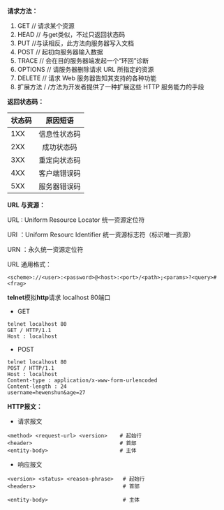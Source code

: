 **请求方法：**

1. GET     // 请求某个资源
2. HEAD    // 与get类似，不过只返回状态码
3. PUT      //与读相反，此方法向服务器写入文档
4. POST    // 起初向服务器输入数据
5. TRACE   // 会在目的服务器端发起一个“环回”诊断
6. OPTIONS   // 请服务器删除请求 URL 所指定的资源
7. DELETE   // 请求 Web 服务器告知其支持的各种功能
8. 扩展方法  / /方法为开发者提供了一种扩展这些 HTTP 服务能力的手段

**返回状态码：**

| 状态码 | 原因短语 |
| :--- | :---: |
| 1XX | 信息性状态码 |
| 2XX | 成功状态码 |
| 3XX | 重定向状态码 |
| 4XX | 客户端错误码 |
| 5XX | 服务器错误码 |

**URL 与资源：**

URL : Uniform Resource Locator     统一资源定位符

URI ：Uniform Resourc Identifier    统一资源标志符（标识唯一资源）

URN ：永久统一资源定位符

URL 通用格式：

```
<scheme>://<user>:<password>@<host>:<port>/<path>;<params>?<query>#<frag>
```

**telnet**模拟**http**请求  localhost 80端口

* GET

```
telnet localhost 80
GET / HTTP/1.1
Host : localhost
```

* POST

```
telnet localhost 80
POST / HTTP/1.1
Host : localhost
Content-type : application/x-www-form-urlencoded
Content-length : 24
username=hewenshun&age=27
```

**HTTP报文：**

* 请求报文

```
<method> <request-url> <version>    # 起始行
<header>                            # 首部
<entity-body>                       # 主体
```

* 响应报文

```
<version> <status> <reason-phrase>   # 起始行
<headers>                            # 首部

<entity-body>                        # 主体
```



